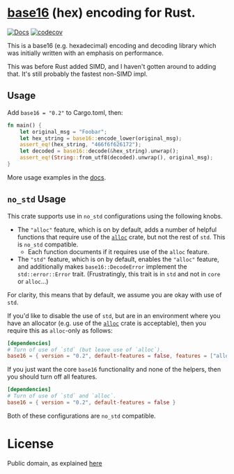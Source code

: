 # [base16](https://crates.io/crates/base16) (hex) encoding for Rust.

[![Docs](https://docs.rs/base16/badge.svg)](https://docs.rs/base16)
[![codecov](https://codecov.io/gh/thomcc/rust-base16/branch/master/graph/badge.svg)](https://codecov.io/gh/thomcc/rust-base16)

This is a base16 (e.g. hexadecimal) encoding and decoding library which was initially written with an emphasis on performance.

This was before Rust added SIMD, and I haven't gotten around to adding that. It's still probably the fastest non-SIMD impl.

## Usage

Add `base16 = "0.2"` to Cargo.toml, then:

```rust
fn main() {
    let original_msg = "Foobar";
    let hex_string = base16::encode_lower(original_msg);
    assert_eq!(hex_string, "466f6f626172");
    let decoded = base16::decode(&hex_string).unwrap();
    assert_eq!(String::from_utf8(decoded).unwrap(), original_msg);
}
```

More usage examples in the [docs](https://docs.rs/base16).

## `no_std` Usage

This crate supports use in `no_std` configurations using the following knobs.

- The `"alloc"` feature, which is on by default, adds a number of helpful functions
  that require use of the [`alloc`](https://doc.rust-lang.org/alloc/index.html) crate,
  but not the rest of `std`. This is `no_std` compatible.
    - Each function documents if it requires use of the `alloc` feature.
- The `"std"` feature, which is on by default, enables the `"alloc"` feature, and
  additionally makes `base16::DecodeError` implement the `std::error::Error` trait.
  (Frustratingly, this trait is in `std` and not in `core` or `alloc`...)

For clarity, this means that by default, we assume you are okay with use of `std`.

If you'd like to disable the use of `std`, but are in an environment where you have
an allocator (e.g. use of the [`alloc`](https://doc.rust-lang.org/alloc/index.html)
crate is acceptable), then you require this as `alloc`-only as follows:

```toml
[dependencies]
# Turn of use of `std` (but leave use of `alloc`).
base16 = { version = "0.2", default-features = false, features = ["alloc"] }
```

If you just want the core `base16` functionality and none of the helpers, then
you should turn off all features.

```toml
[dependencies]
# Turn of use of `std` and `alloc`.
base16 = { version = "0.2", default-features = false }
```

Both of these configurations are `no_std` compatible.

# License

Public domain, as explained [here](https://creativecommons.org/publicdomain/zero/1.0/legalcode)
